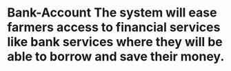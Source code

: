 # Bank-Account  The system will ease farmers access to financial services like bank services where they will be able to borrow and save their money.
